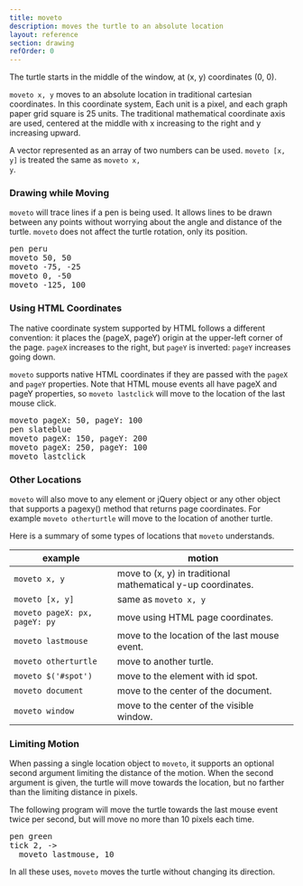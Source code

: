 ```yaml
---
title: moveto
description: moves the turtle to an absolute location
layout: reference
section: drawing
refOrder: 0
---
```


The turtle starts in the middle of the window, at (x, y) coordinates
(0, 0).

<code>moveto x, y</code> moves to an absolute location in
traditional cartesian coordinates.  In this coordinate system,
Each unit is a pixel, and each graph paper grid square is 25 units.
The traditional mathematical coordinate axis are used, centered
at the middle with x increasing to the right and y increasing upward.

A vector represented as an array of two numbers can be used.
<code>moveto [x, y]</code> is treated the same as
<code>moveto x, y</code>.

<script type="figure" width=299 height=249>
turtle.css opacity: 0.3, turtlePenStyle: silver
p = new Pencil
p.cross = ->
  @pen black, 0.7
  @jump -5, 0
  @move 10
  @jump -5, -5
  @fd 10
  @jump 0, -5
p.label 'origin', id: 'where', labelSide: 'top right'
$('#where').speed Infinity
p.pen black, 1.5
p.jumpto -8, 0
p.rt 360, 8
p.jumpto 0, 250
p.moveto 0, -250
p.jumpto -250, 0
p.moveto 250, 0
p.jumpto 105, 110
p.label 'x > 0,&emsp;y > 0'
p.jumpto 105, -110
p.label 'x > 0,&emsp;y < 0'
p.jumpto -105, 110
p.label 'x < 0,&emsp;y > 0'
p.jumpto -105, -110
p.label 'x < 0,&emsp;y < 0'
p.jumpto 50, 0
p.cross()
p.label '50', 'bottom'
p.jumpto 100, 0
p.cross()
p.label '100', 'bottom'
p.jumpto -50, 0
p.cross()
p.label '-50', 'bottom'
p.jumpto -100, 0
p.cross()
p.label '-100', 'bottom'
p.jumpto 0, 50
p.cross()
p.label '50', 'left'
p.jumpto 0, 100
p.cross()
p.label '100', 'left'
p.jumpto 0, -50
p.cross()
p.label '-50', 'left'
p.jumpto 0, -100
p.cross()
p.label '-100', 'left'
p.jumpto 140, 0
p.label 'x', 'top'
p.jumpto 0, 115
p.label 'y', 'right'
click (e) ->
  $('#where').jumpto e
  $('#where').text "#{e.x}, #{e.y}"
  moveto e.x, e.y
</script>

### Drawing while Moving

<code>moveto</code> will trace lines if a pen is being used.  It allows
lines to be drawn between any points without worrying about the angle
and distance of the turtle.  <code>moveto</code> does not affect the
turtle rotation, only its position.

</script>

<pre class="examp">
pen peru
moveto 50, 50
moveto -75, -25
moveto 0, -50
moveto <span data-dfn="x">-125</span>, <span data-dfn="y">100</span>
</pre>

<script type="demo" width=299 height=249>
p = new Pencil
p.cross = ->
  @pen black, 0.7
  @jump -5, 0
  @move 10
  @jump -5, -5
  @fd 10
  @jump 0, -5
setup ->
  p.pen silver, 1.5
  p.jumpto 0, 250
  p.moveto 0, -250
  p.jumpto -250, 0
  p.moveto 250, 0
demo ->
  pen peru
  moveto 50, 50
  plan ->
    p.jumpto turtle
    p.cross()
    p.label 'moveto 50, 50', 'top'
  moveto -75, -25
  plan ->
    p.jumpto turtle
    p.cross()
    p.jump 0, -8
    p.label 'moveto -75, -25', 'bottom'
  moveto 0, -50
  plan ->
    p.jumpto turtle
    p.cross()
    p.label 'moveto 0, -50', 'right'
  moveto -125, 100
  plan ->
    p.jumpto turtle
    p.cross()
    p.label 'moveto -125, 100', 'right'
</script>

### Using HTML Coordinates

The native coordinate system supported by HTML follows a different
convention: it places the (pageX, pageY) origin at the upper-left corner
of the page.  <code>pageX</code> increases to the right, but
<code>pageY</code> is inverted: <code>pageY</code> increases going down.

<script type="figure" width=299 height=249>
turtle.css opacity: 0.3
p = new Pencil
p.cross = ->
  @pen black, 0.7
  @jump -5, 0
  @move 10
  @jump -5, -5
  @fd 10
  @jump 0, -5
p.jumpto pageX: 22, pageY: 22
p.label 'origin', 'bottom right'
p.jumpto pageX: 31, pageY: 31
p.pen black, 0.7
p.moveto pageX: 0, pageY: 0
p.pen black, 1.5
p.jumpto pageX: -7.5, pageY: 0.5
p.rt 360, 8
p.jumpto pageX: 0.5, pageY: 0.5
p.moveto pageX: 0.5, pageY: 300
p.jumpto pageX: 0.5, pageY: 0.5
p.moveto pageX: 300, pageY: 0.5
p.jumpto pageX: 50, pageY: 0.5
p.cross()
p.label '50', 'bottom'
p.jumpto pageX: 100, pageY: 0
p.cross()
p.label '100', 'bottom'
p.jumpto pageX: 150, pageY: 0
p.cross()
p.label '150', 'bottom'
p.jumpto pageX: 200, pageY: 0
p.cross()
p.label '200', 'bottom'
p.jumpto pageX: 250, pageY: 0
p.cross()
p.jumpto pageX: 0, pageY: 50
p.cross()
p.label '50', 'right'
p.jumpto pageX: 0, pageY: 100
p.cross()
p.label '100', 'right'
p.jumpto pageX: 0, pageY: 150
p.cross()
p.label '150', 'right'
p.jumpto pageX: 0, pageY: 200
p.cross()
p.label '200', 'right'
p.jumpto pageX: 275, pageY: -3
p.label 'pageX', 'bottom'
p.jumpto pageX: -3, pageY: 240
p.label 'pageY', 'right'
</script>

<code>moveto</code> supports native HTML coordinates if they are passed
with the <code>pageX</code> and <code>pageY</code> properties.  Note
that HTML mouse events all have pageX and pageY properties, so
<code>moveto lastclick</code> will move to the location of the last
mouse click.

<pre class="examp">
moveto pageX: 50, pageY: 100
pen slateblue
moveto pageX: 150, pageY: 200
moveto pageX: 250, pageY: 100
moveto lastclick
</pre>

<script type="demo" width=299 height=249>
p = new Pencil
p.cross = ->
  @pen black, 0.7
  @jump -5, 0
  @move 10
  @jump -5, -5
  @fd 10
  @jump 0, -5
setup ->
  p.pen silver, 1.5
  p.jumpto pageX: -7.5, pageY: 0.5
  p.rt 360, 8
  p.jumpto pageX: 0.5, pageY: 0.5
  p.moveto pageX: 0.5, pageY: 300
  p.jumpto pageX: 0.5, pageY: 0.5
  p.moveto pageX: 300, pageY: 0.5
  p.jumpto pageX: 50, pageY: 0.5
demo ->
  moveto pageX: 50, pageY: 100
  label 'pageX: 50<br>pageY: 100', 'top'
  pen slateblue
  moveto pageX: 150, pageY: 200
  label 'pageX: 150, pageY: 200', 'bottom'
  moveto pageX: 250, pageY: 100
  label 'pageX: 250<br>pageY: 100', 'top'
  plan ->
    if lastclick.pageX and lastclick.pageY
      moveto lastclick
      label 'lastclick', if lastclick.pageY > 100 then 'bottom' else 'top'
</script>

### Other Locations

<code>moveto</code> will also move to any element or jQuery object or
any other object that supports a pagexy() method that returns page
coordinates.  For example <code>moveto otherturtle</code> will move
to the location of another turtle.

Here is a summary of some types of locations that
<code>moveto</code> understands.

| example       | motion                                                       |
|---------------|--------------------------------------------------------------|
| <code>moveto x, y</code> | move to (x, y) in traditional mathematical y-up coordinates. |
| <code>moveto [x, y]</code> | same as <code>moveto x, y</code> |
| <code>moveto pageX: px, pageY: py</code> | move using HTML page coordinates. |
| <code>moveto lastmouse</code> | move to the location of the last mouse event.|
| <code>moveto otherturtle</code> | move to another turtle. |
| <code>moveto $('#spot')</code> | move to the element with id spot. |
| <code>moveto document</code> | move to the center of the document. |
| <code>moveto window</code> | move to the center of the visible window. |

### Limiting Motion

When passing a single location object to <code>moveto</code>, it supports
an optional second argument limiting the distance of the motion.  When the
second argument is given, the turtle will move towards the location, but
no farther than the limiting distance in pixels.

The following program will move the turtle towards the last mouse event
twice per second, but will move no more than 10 pixels each time.

<pre class="examp">
pen green
tick 2, ->
  moveto lastmouse, <span data-dfn="limiting distance">10</span>
</pre>

<script type="demo" width=299 height=249>
setup ->
  tick null
demo ->
  pen green
  tick 2, ->
    moveto lastmouse, 10
</script>

In all these uses, <code>moveto</code> moves the turtle without changing
its direction.
